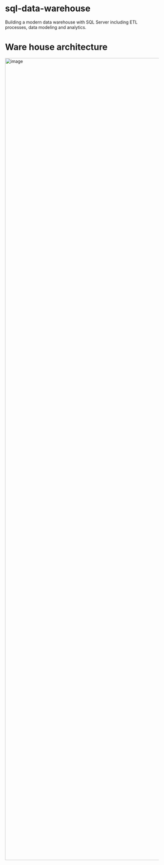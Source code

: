 # sql-data-warehouse

Building a modern data warehouse with SQL Server including ETL processes, data modeling and analytics.

# Ware house architecture
<img width="4564" height="2620" alt="image" src="https://github.com/user-attachments/assets/eb0ee2f9-ce85-47f2-834c-81c971dcb8a5" />

